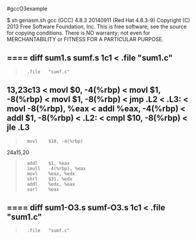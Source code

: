 #gccO3example

$ sh genasm.sh
gcc (GCC) 4.8.3 20140911 (Red Hat 4.8.3-9)
Copyright (C) 2013 Free Software Foundation, Inc.
This is free software; see the source for copying conditions.  There is NO
warranty; not even for MERCHANTABILITY or FITNESS FOR A PARTICULAR PURPOSE.

==== diff sum1.s sumf.s
1c1
<       .file   "sum1.c"
---
>       .file   "sumf.c"
13,23c13
<       movl    $0, -4(%rbp)
<       movl    $1, -8(%rbp)
<       movl    $1, -8(%rbp)
<       jmp     .L2
< .L3:
<       movl    -8(%rbp), %eax
<       addl    %eax, -4(%rbp)
<       addl    $1, -8(%rbp)
< .L2:
<       cmpl    $10, -8(%rbp)
<       jle     .L3
---
>       movl    $10, -4(%rbp)
24a15,20
>       addl    $1, %eax
>       imull   -4(%rbp), %eax
>       movl    %eax, %edx
>       shrl    $31, %edx
>       addl    %edx, %eax
>       sarl    %eax
==== diff sum1-O3.s sumf-O3.s
1c1
<       .file   "sum1.c"
---
>       .file   "sumf.c"

